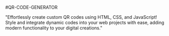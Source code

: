 #QR-CODE-GENERATOR

"Effortlessly create custom QR codes using HTML, CSS, and JavaScript! Style and integrate dynamic codes into your web projects with ease, adding modern functionality to your digital creations."